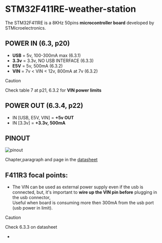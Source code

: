 # STM32F411RE-weather-station
The STM32F411RE is a 8KHz 50pins **microcontroller board** developed by STMicroelectronics.
## POWER IN (6.3, p20)
- **USB** = 5v, 100-300mA max (6.3.1)
- **3.3v** = 3.3v, NO USB INTERFACE (6.3.3)
- **E5V** = 5v, 500mA (6.3.2)
- **VIN** = 7v < VIN < 12v, 800mA at 7v (6.3.2)
> [!CAUTION]
> Check table 7 at p21, 6.3.2 for **VIN power limits**

## POWER OUT (6.3.4, p22)

- IN [USB, E5V, VIN] = **+5v OUT**
- IN [3.3v] = **+3.3v, 500mA**

## PINOUT
![pinout](https://github.com/SebsIII/STM32F411RE-weather-station/blob/main/datasheets/F411RE_pinout.png)

Chapter,paragraph and page in the [datasheet](https://github.com/SebsIII/STM32F411RE-weather-station/blob/main/datasheets/nucleo64_Datasheet.pdf)
## F411R3 focal points:
- The VIN can be used as external power supply even if the usb is connected, but, it's important to **wire up the VIN pin before** plugging in the usb connector, <br>
Useful when board is consuming more then 300mA from the usb port (usb power in limit).
> [!CAUTION]
> Check 6.3.3 on datasheet
- 
